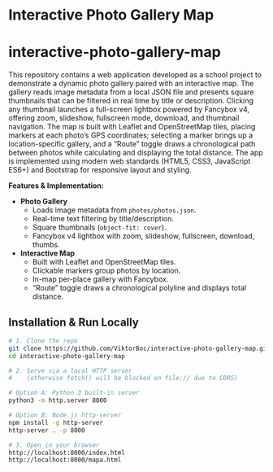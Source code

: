 # Interactive Photo Gallery Map

# interactive-photo-gallery-map

This repository contains a web application developed as a school project to demonstrate a dynamic photo gallery paired with an interactive map. The gallery reads image metadata from a local JSON file and presents square thumbnails that can be filtered in real time by title or description. Clicking any thumbnail launches a full-screen lightbox powered by Fancybox v4, offering zoom, slideshow, fullscreen mode, download, and thumbnail navigation. The map is built with Leaflet and OpenStreetMap tiles, placing markers at each photo’s GPS coordinates; selecting a marker brings up a location-specific gallery, and a “Route” toggle draws a chronological path between photos while calculating and displaying the total distance. The app is implemented using modern web standards (HTML5, CSS3, JavaScript ES6+) and Bootstrap for responsive layout and styling.


**Features & Implementation:**
 - **Photo Gallery**
   - Loads image metadata from `photos/photos.json`.
   - Real-time text filtering by title/description.
   - Square thumbnails (`object-fit: cover`).
   - Fancybox v4 lightbox with zoom, slideshow, fullscreen, download, thumbs.
 - **Interactive Map**
    - Built with Leaflet and OpenStreetMap tiles.
   - Clickable markers group photos by location.
   - In-map per-place gallery with Fancybox.
   - “Route” toggle draws a chronological polyline and displays total distance.

## Installation & Run Locally

```bash
# 1. Clone the repo
git clone https://github.com/ViktorBoc/interactive-photo-gallery-map.git
cd interactive-photo-gallery-map

# 2. Serve via a local HTTP server 
#    (otherwise fetch() will be blocked on file:// due to CORS)

# Option A: Python 3 built-in server
python3 -m http.server 8000

# Option B: Node.js http-server
npm install -g http-server
http-server . -p 8000

# 3. Open in your browser
http://localhost:8000/index.html
http://localhost:8000/mapa.html